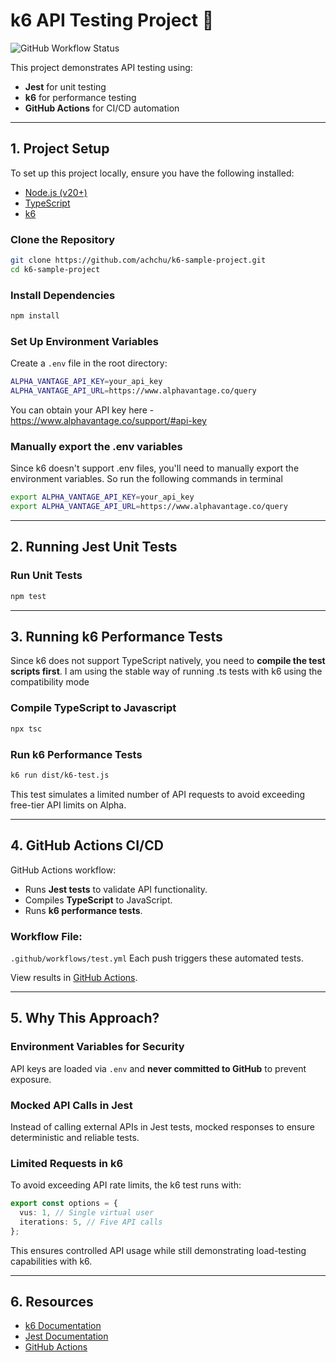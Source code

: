 # k6 API Testing Project 🚀

![GitHub Workflow Status](https://github.com/achchu/k6-sample-project/actions/workflows/test.yml/badge.svg)

This project demonstrates API testing using:

- **Jest** for unit testing
- **k6** for performance testing
- **GitHub Actions** for CI/CD automation

---

## 1. Project Setup

To set up this project locally, ensure you have the following installed:

- [Node.js (v20+)](https://nodejs.org/)
- [TypeScript](https://www.typescriptlang.org/)
- [k6](https://k6.io/)

### Clone the Repository

```sh
git clone https://github.com/achchu/k6-sample-project.git
cd k6-sample-project
```

### Install Dependencies

```sh
npm install
```

### Set Up Environment Variables

Create a `.env` file in the root directory:

```sh
ALPHA_VANTAGE_API_KEY=your_api_key
ALPHA_VANTAGE_API_URL=https://www.alphavantage.co/query
```

You can obtain your API key here - https://www.alphavantage.co/support/#api-key

### Manually export the .env variables

Since k6 doesn't support .env files, you'll need to manually export the environment variables. So run the following commands in terminal

```sh
export ALPHA_VANTAGE_API_KEY=your_api_key
export ALPHA_VANTAGE_API_URL=https://www.alphavantage.co/query
```

---

## 2. Running Jest Unit Tests

### Run Unit Tests

```sh
npm test
```

---

## 3. Running k6 Performance Tests

Since k6 does not support TypeScript natively, you need to **compile the test scripts first**. I am using the stable way of running .ts tests with k6 using
the compatibility mode

### Compile TypeScript to Javascript

```sh
npx tsc
```

### Run k6 Performance Tests

```sh
k6 run dist/k6-test.js
```

This test simulates a limited number of API requests to avoid exceeding free-tier API limits on Alpha.

---

## 4. GitHub Actions CI/CD

GitHub Actions workflow:

- Runs **Jest tests** to validate API functionality.
- Compiles **TypeScript** to JavaScript.
- Runs **k6 performance tests**.

### Workflow File:

`.github/workflows/test.yml`
Each push triggers these automated tests.

View results in [GitHub Actions](https://github.com/achchu/k6-sample-project/actions).

---

## 5. Why This Approach?

### Environment Variables for Security

API keys are loaded via `.env` and **never committed to GitHub** to prevent exposure.

### Mocked API Calls in Jest

Instead of calling external APIs in Jest tests, mocked responses to ensure deterministic and reliable tests.

### Limited Requests in k6

To avoid exceeding API rate limits, the k6 test runs with:

```ts
export const options = {
  vus: 1, // Single virtual user
  iterations: 5, // Five API calls
};
```

This ensures controlled API usage while still demonstrating load-testing capabilities with k6.

---

## 6. Resources

- [k6 Documentation](https://grafana.com/docs/k6/latest/)
- [Jest Documentation](https://jestjs.io/docs/)
- [GitHub Actions](https://docs.github.com/en/actions)
